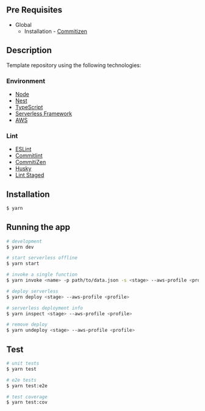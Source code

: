 ## Pre Requisites

- Global 
  - Installation - [Commitizen](https://github.com/commitizen/cz-cli#installing-the-command-line-tool)

## Description

Template repository using the following technologies: 

### Environment

- [Node](https://nodejs.org/en/)
- [Nest](https://docs.nestjs.com/)
- [TypeScript](https://www.typescriptlang.org/)
- [Serverless Framework](https://www.serverless.com/framework/docs)
- [AWS](https://docs.aws.amazon.com/)

### Lint

- [ESLint](https://eslint.org/docs/user-guide/configuring/)
- [Commitlint](https://github.com/conventional-changelog/commitlint)
- [CommitiZen](https://github.com/commitizen/cz-cli)
- [Husky](https://typicode.github.io/husky/#/)
- [Lint Staged](https://github.com/okonet/lint-staged)

## Installation

```bash
$ yarn
```

## Running the app

```bash
# development
$ yarn dev

# start serverless offline
$ yarn start

# invoke a single function
$ yarn invoke <name> -p path/to/data.json -s <stage> --aws-profile <profile>

# deploy serverless
$ yarn deploy <stage> --aws-profile <profile>

# serverless deployment info
$ yarn inspect <stage> --aws-profile <profile>

# remove deploy
$ yarn undeploy <stage> --aws-profile <profile>
```

## Test

```bash
# unit tests
$ yarn test

# e2e tests
$ yarn test:e2e

# test coverage
$ yarn test:cov
```
